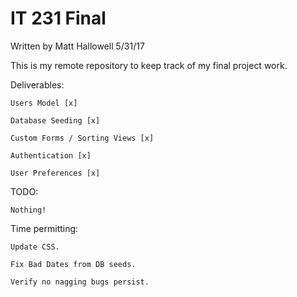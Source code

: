# IT 231 Final
Written by Matt Hallowell
5/31/17

This is my remote repository to keep track of my final project work.

Deliverables:

    Users Model [x]
  
    Database Seeding [x]
  
    Custom Forms / Sorting Views [x]
  
    Authentication [x]
  
    User Preferences [x]


TODO:

    Nothing!
  
  
  
  Time permitting:
  
    Update CSS.
    
    Fix Bad Dates from DB seeds.
    
    Verify no nagging bugs persist.
